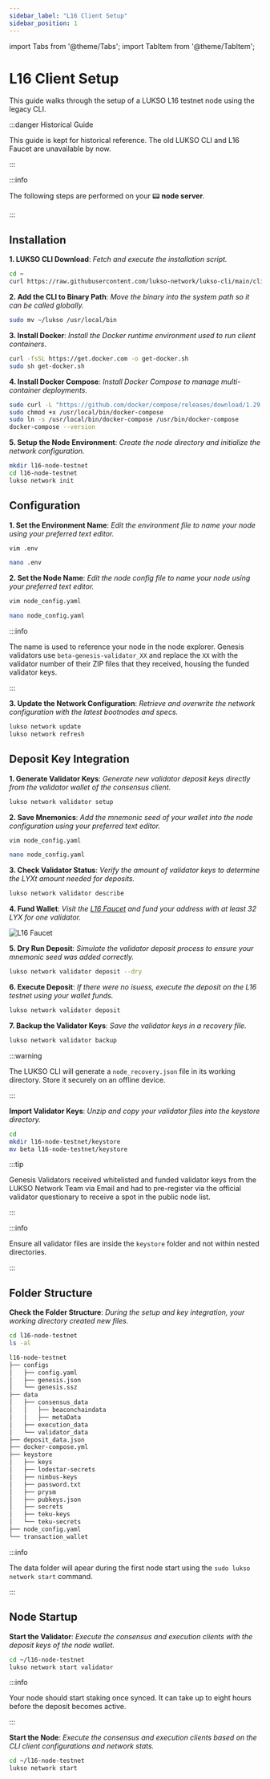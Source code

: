 ```yaml
---
sidebar_label: "L16 Client Setup"
sidebar_position: 1
---
```


import Tabs from '@theme/Tabs';
import TabItem from '@theme/TabItem';

<!--TODO: on every command where there is vim/nano, add "using your preferred editor." at the end of the description-->

# L16 Client Setup

This guide walks through the setup of a LUKSO L16 testnet node using the legacy CLI.

:::danger Historical Guide

This guide is kept for historical reference. The old LUKSO CLI and L16 Faucet are unavailable by now.

:::

:::info

The following steps are performed on your 📟 **node server**.

:::

## Installation

**1. LUKSO CLI Download**: _Fetch and execute the installation script._

```sh
cd ~
curl https://raw.githubusercontent.com/lukso-network/lukso-cli/main/cli_downloader.sh | bash
```

**2. Add the CLI to Binary Path**: _Move the binary into the system path so it can be called globally._

```sh
sudo mv ~/lukso /usr/local/bin
```

**3. Install Docker**: _Install the Docker runtime environment used to run client containers._

```sh
curl -fsSL https://get.docker.com -o get-docker.sh
sudo sh get-docker.sh
```

**4. Install Docker Compose**: _Install Docker Compose to manage multi-container deployments._

```sh
sudo curl -L "https://github.com/docker/compose/releases/download/1.29.2/docker-compose-$(uname -s)-$(uname -m)" -o /usr/local/bin/docker-compose
sudo chmod +x /usr/local/bin/docker-compose
sudo ln -s /usr/local/bin/docker-compose /usr/bin/docker-compose
docker-compose --version
```

**5. Setup the Node Environment**: _Create the node directory and initialize the network configuration._

```sh
mkdir l16-node-testnet
cd l16-node-testnet
lukso network init
```

## Configuration

**1. Set the Environment Name**: _Edit the environment file to name your node using your preferred text editor._

<Tabs groupId="editor">
  <TabItem value="vim" label="Vim" default>

```sh
vim .env
```

</TabItem> <TabItem value="nano" label="Nano">

```sh
nano .env
```

</TabItem>
</Tabs>

**2. Set the Node Name**: _Edit the node config file to name your node using your preferred text editor._

<Tabs groupId="editor">
  <TabItem value="vim" label="Vim" default>

```sh
vim node_config.yaml
```

</TabItem> <TabItem value="nano" label="Nano">

```sh
nano node_config.yaml
```

</TabItem>
</Tabs>

:::info

The name is used to reference your node in the node explorer. Genesis validators use `beta-genesis-validator_XX` and replace the `XX` with the validator number of their ZIP files that they received, housing the funded validator keys.

:::

**3. Update the Network Configuration**: _Retrieve and overwrite the network configuration with the latest bootnodes and specs._

```sh
lukso network update
lukso network refresh
```

## Deposit Key Integration

<Tabs groupId="validator">
  <TabItem value="regular" label="Regular Validators" default>

**1. Generate Validator Keys**: _Generate new validator deposit keys directly from the validator wallet of the consensus client._

```sh
lukso network validator setup
```

**2. Save Mnemonics**: _Add the mnemonic seed of your wallet into the node configuration using your preferred text editor._

<Tabs groupId="editor">
  <TabItem value="vim" label="Vim" default>

```sh
vim node_config.yaml
```

</TabItem> <TabItem value="nano" label="Nano">

```sh
nano node_config.yaml
```

</TabItem>
</Tabs>

**3. Check Validator Status**: _Verify the amount of validator keys to determine the LYXt amount needed for deposits._

```sh
lukso network validator describe
```

**4. Fund Wallet**: _Visit the [L16 Faucet](https://faucet.l16.lukso.network/) and fund your address with at least 32 LYX for one validator._

![L16 Faucet](/img/archive/l16_faucet.png)

**5. Dry Run Deposit**: _Simulate the validator deposit process to ensure your mnemonic seed was added correctly._

```sh
lukso network validator deposit --dry
```

**6. Execute Deposit**: _If there were no isuess, execute the deposit on the L16 testnet using your wallet funds._

```sh
lukso network validator deposit
```

**7. Backup the Validator Keys**: _Save the validator keys in a recovery file._

```sh
lukso network validator backup
```

:::warning

The LUKSO CLI will generate a `node_recovery.json` file in its working directory. Store it securely on an offline device.

:::

</TabItem> <TabItem value="genesis" label="Genesis Validators">

**Import Validator Keys**: _Unzip and copy your validator files into the keystore directory._

```sh
cd
mkdir l16-node-testnet/keystore
mv beta l16-node-testnet/keystore
```

:::tip

Genesis Validators received whitelisted and funded validator keys from the LUKSO Network Team via Email and had to pre-register via the official validator questionary to receive a spot in the public node list.

:::

:::info

Ensure all validator files are inside the `keystore` folder and not within nested directories.

:::

</TabItem> 
</Tabs>

## Folder Structure

**Check the Folder Structure**: _During the setup and key integration, your working directory created new files._

```sh
cd l16-node-testnet
ls -al
```

```bash
l16-node-testnet
├── configs
│   ├── config.yaml
│   ├── genesis.json
│   └── genesis.ssz
├── data
│   ├── consensus_data
│   │   ├── beaconchaindata
│   │   ├── metaData
│   ├── execution_data
│   └── validator_data
├── deposit_data.json
├── docker-compose.yml
├── keystore
│   ├── keys
│   ├── lodestar-secrets
│   ├── nimbus-keys
│   ├── password.txt
│   ├── prysm
│   ├── pubkeys.json
│   ├── secrets
│   ├── teku-keys
│   └── teku-secrets
├── node_config.yaml
└── transaction_wallet
```

:::info

The data folder will apear during the first node start using the `sudo lukso network start` command.

:::

## Node Startup

<Tabs>
<TabItem value="validator" label="Validator Node" default>

**Start the Validator**: _Execute the consensus and execution clients with the deposit keys of the node wallet._

```sh
cd ~/l16-node-testnet
lukso network start validator
```

:::info

Your node should start staking once synced. It can take up to eight hours before the deposit becomes active.

:::

</TabItem><TabItem value="regular" label="Regular Fullnode">

**Start the Node**: _Execute the consensus and execution clients based on the CLI client configurations and network stats._

```sh
cd ~/l16-node-testnet
lukso network start
```

</TabItem> 
</Tabs>
